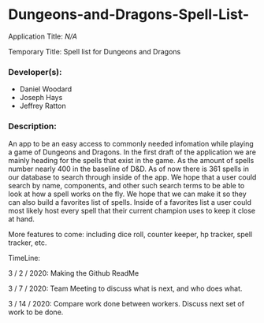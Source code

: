# Dungeons-and-Dragons-Spell-List-

Application Title:
*N/A*

Temporary Title:
Spell list for Dungeons and Dragons

### Developer(s):
* Daniel Woodard
* Joseph Hays
* Jeffrey Ratton

### Description: 
An app to be an easy access to commonly needed infomation while playing a game of Dungeons and Dragons.
In the first draft of the application we are mainly heading for the spells that exist in the game. As the amount of spells
number nearly 400 in the baseline of D&D. As of now there is 361 spells in our database to search through inside of the app.
We hope that a user could search by name, components, and other such search terms to be able to look at how a spell works on
the fly. We hope that we can make it so they can also build a favorites list of spells. Inside of a favorites list a user could most likely host every spell that their current champion uses to keep it close at hand.

More features to come: 
including dice roll, counter keeper, hp tracker, spell tracker, etc. 

TimeLine:

3 / 2 / 2020: Making the Github ReadMe

3 / 7 / 2020: Team Meeting to discuss what is next, and who does what.

3 / 14 / 2020: Compare work done between workers. Discuss next set of work to be done.
